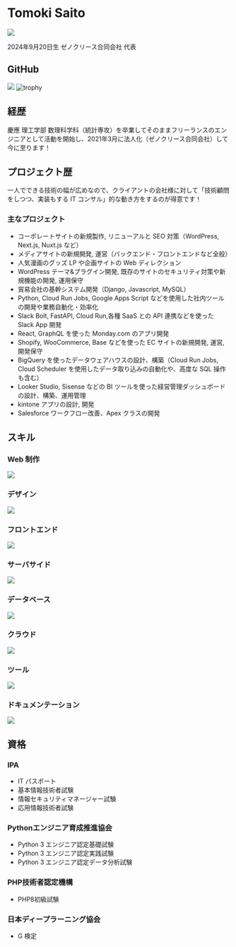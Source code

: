 # Tomoki Saito 
![](https://komarev.com/ghpvc/?username=Tomoki-Saito&color=7b59a3)

2024年9月20日生 ゼノクリース合同会社 代表
## GitHub
![](http://github-profile-summary-cards.vercel.app/api/cards/profile-details?username=Tomoki-Saito&theme=tokyonight)
![trophy](https://github-profile-trophy.vercel.app/?username=Tomoki-Saito&theme=tokyonight)
## 経歴
慶應 理工学部 数理科学科（統計専攻）を卒業してそのままフリーランスのエンジニアとして活動を開始し、2021年3月に法人化（ゼノクリース合同会社）して今に至ります！
## プロジェクト歴
一人でできる技術の幅が広めなので、クライアントの会社様に対して「技術顧問をしつつ、実装もする IT コンサル」的な動き方をするのが得意です！

### 主なプロジェクト
- コーポレートサイトの新規製作, リニューアルと SEO 対策（WordPress, Next.js, Nuxt.js など）
- メディアサイトの新規開発, 運営（バックエンド・フロントエンドなど全般）
- 人気漫画のグッズ LP や企画サイトの Web ディレクション
- WordPress テーマ&プラグイン開発, 既存のサイトのセキュリティ対策や新規機能の開発, 運用保守
- 貿易会社の基幹システム開発（Django, Javascript, MySQL）
- Python, Cloud Run Jobs, Google Apps Script などを使用した社内ツールの開発や業務自動化・効率化
- Slack Bolt, FastAPI, Cloud Run,各種 SaaS との API 連携などを使った Slack App 開発
- React, GraphQL を使った Monday.com のアプリ開発
- Shopify, WooCommerce, Base などを使った EC サイトの新規開発, 運営, 開発保守
- BigQuery を使ったデータウェアハウスの設計、構築（Cloud Run Jobs, Cloud Scheduler を使用したデータ取り込みの自動化や、高度な SQL 操作も含む）
- Looker Studio, Sisense などの BI ツールを使った経営管理ダッシュボードの設計、構築、運用管理
- kintone アプリの設計, 開発
- Salesforce ワークフロー改善、Apex クラスの開発

## スキル
### Web 制作
![](https://skillicons.dev/icons?i=html,css,js,jquery,astro,wordpress)
### デザイン
![](https://skillicons.dev/icons?i=figma,ps,ai,pr)
### フロントエンド
![](https://skillicons.dev/icons?i=ts,react,nextjs,materialui,vue,vuetify,nuxt,tailwind)
### サーバサイド
![](https://skillicons.dev/icons?i=py,django,flask,fastapi,nodejs,express,php,laravel)
### データベース
![](https://skillicons.dev/icons?i=mysql,postgres,sqlite,mongodb,prisma)
### クラウド
![](https://skillicons.dev/icons?i=gcp,aws,azure,vercel,firebase,supabase,terraform)
### ツール
![](https://skillicons.dev/icons?i=vscode,github,githubactions,docker)
### ドキュメンテーション
![](https://skillicons.dev/icons?i=notion,md,latex)

## 資格

### IPA
- IT パスポート
- 基本情報技術者試験
- 情報セキュリティマネージャー試験
- 応用情報技術者試験
  
### Pythonエンジニア育成推進協会
- Python 3 エンジニア認定基礎試験
- Python 3 エンジニア認定実践試験
- Python 3 エンジニア認定データ分析試験

### PHP技術者認定機構
- PHP8初級試験

### 日本ディープラーニング協会
- G 検定
